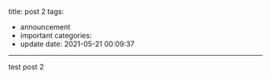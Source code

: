 title: post 2
tags:
  - announcement
  - important
categories:
  - update
date: 2021-05-21 00:09:37
---
<p>test post 2<p>
